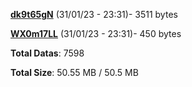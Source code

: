 [**dk9t65gN**](/data/dk9t65gN.txt) (31/01/23 - 23:31)- 3511 bytes

[**WX0m17LL**](/data/WX0m17LL.txt) (31/01/23 - 23:31)- 450 bytes

**Total Datas**: 7598

**Total Size**: 50.55 MB / 50.5 MB
